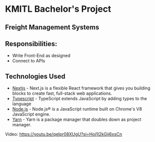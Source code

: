 # KMITL Bachelor's Project
## Freight Management Systems

## Responsibilities: 
- Write Front-End as designed
- Connect to APIs

## Technologies Used

- [Nextjs](https://nextjs.org/) - Next.js is a flexible React framework that gives you building blocks to create fast, full-stack web applications.
- [Typescript](https://www.typescriptlang.org/) - TypeScript extends JavaScript by adding types to the language
- [Node.js](https://nodejs.org/en/) - Node.js® is a JavaScript runtime built on Chrome's V8 JavaScript engine.
- [Yarn](https://yarnpkg.com/) - Yarn is a package manager that doubles down as project manager.


Video: https://youtu.be/qeIpr08XUgU?si=Hoj1l2kGij6xsCn
